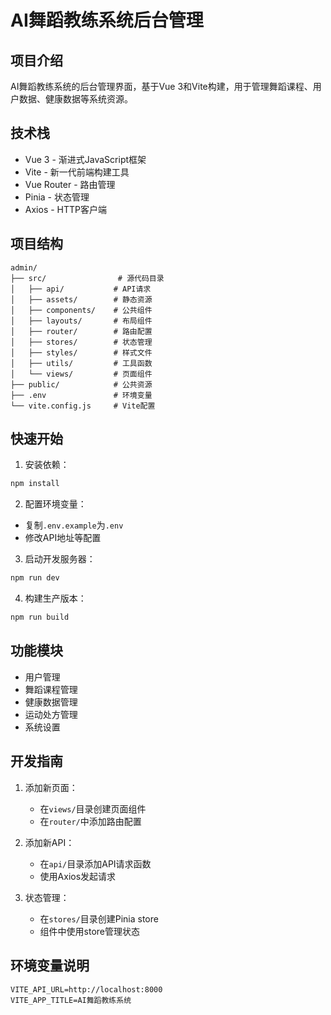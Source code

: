# AI舞蹈教练系统后台管理

## 项目介绍
AI舞蹈教练系统的后台管理界面，基于Vue 3和Vite构建，用于管理舞蹈课程、用户数据、健康数据等系统资源。

## 技术栈
- Vue 3 - 渐进式JavaScript框架
- Vite - 新一代前端构建工具
- Vue Router - 路由管理
- Pinia - 状态管理
- Axios - HTTP客户端

## 项目结构
```
admin/
├── src/                # 源代码目录
│   ├── api/           # API请求
│   ├── assets/        # 静态资源
│   ├── components/    # 公共组件
│   ├── layouts/       # 布局组件
│   ├── router/        # 路由配置
│   ├── stores/        # 状态管理
│   ├── styles/        # 样式文件
│   ├── utils/         # 工具函数
│   └── views/         # 页面组件
├── public/            # 公共资源
├── .env               # 环境变量
└── vite.config.js     # Vite配置
```

## 快速开始

1. 安装依赖：
```bash
npm install
```

2. 配置环境变量：
- 复制`.env.example`为`.env`
- 修改API地址等配置

3. 启动开发服务器：
```bash
npm run dev
```

4. 构建生产版本：
```bash
npm run build
```

## 功能模块
- 用户管理
- 舞蹈课程管理
- 健康数据管理
- 运动处方管理
- 系统设置

## 开发指南
1. 添加新页面：
   - 在`views/`目录创建页面组件
   - 在`router/`中添加路由配置

2. 添加新API：
   - 在`api/`目录添加API请求函数
   - 使用Axios发起请求

3. 状态管理：
   - 在`stores/`目录创建Pinia store
   - 组件中使用store管理状态

## 环境变量说明
```env
VITE_API_URL=http://localhost:8000
VITE_APP_TITLE=AI舞蹈教练系统
```

